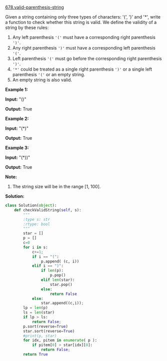 [678.valid-parenthesis-string](https://leetcode.com/problems/valid-parenthesis-string/)  

Given a string containing only three types of characters: '(', ')' and '\*', write a function to check whether this string is valid. We define the validity of a string by these rules:

1.  Any left parenthesis `'('` must have a corresponding right parenthesis `')'`.
2.  Any right parenthesis `')'` must have a corresponding left parenthesis `'('`.
3.  Left parenthesis `'('` must go before the corresponding right parenthesis `')'`.
4.  `'*'` could be treated as a single right parenthesis `')'` or a single left parenthesis `'('` or an empty string.
5.  An empty string is also valid.

**Example 1:**  

  
**Input:** "()"
  
**Output:** True
  

**Example 2:**  

  
**Input:** "(\*)"
  
**Output:** True
  

**Example 3:**  

  
**Input:** "(\*))"
  
**Output:** True
  

**Note:**  

1.  The string size will be in the range \[1, 100\].  



**Solution:**  

```python
class Solution(object):
    def checkValidString(self, s):
        """
        :type s: str
        :rtype: bool
        """
        star = []
        p = []
        c=0
        for i in s:
            c+=1;
            if i == "(":
                p.append( (c, i))
            elif i == ")":
                if len(p):
                    p.pop()
                elif len(star):
                    star.pop()
                else:
                    return False
            else:
                star.append((c,i));
        lp = len(p)
        ls = len(star)
        if lp > ls:
            return False;
        p.sort(reverse=True)
        star.sort(reverse=True)
        #print(p, star)
        for idx, pitem in enumerate( p ):
            if pitem[0] > star[idx][0]:
                return False;
        return True
```
      